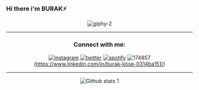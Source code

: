 

### Hi there i'm BURAK⚡️ 


<div align="center">
  
  ![giphy-2](https://user-images.githubusercontent.com/88562078/186393271-1768622e-af7f-4c92-9dfb-f2ae2ba180c3.gif)

</div>

<hr>   

<div align="center">
  
### Connect with me:
  
  [![instagram](https://user-images.githubusercontent.com/88562078/186376242-642d3b8f-f282-40a9-91dc-61811059e915.png)](https://www.instagram.com/fburakk19/)
[![twitter](https://user-images.githubusercontent.com/88562078/186376819-9c34b879-110b-4b87-aaf1-7916ba37cded.png)](https://twitter.com/fburakk19)
[![spotify](https://user-images.githubusercontent.com/88562078/186377209-81fea4ea-df97-40ff-9cb5-91d55fbdb95f.png)](https://open.spotify.com/user/0zb9mt5l739qhnetaxanbsz51?si=94d8761802464dd1)
![174857](https://user-images.githubusercontent.com/88562078/193642670-6f91d95a-ab5d-42b9-9257-41d04e1b3ac6.png)(https://www.linkedin.com/in/burak-köse-0314ba151/)


</div>
<hr>   

<div align="center">
  
![Github stats 1](https://github-readme-stats.vercel.app/api?username=fburakk&show_icons=true&theme=algolia)

</div>

